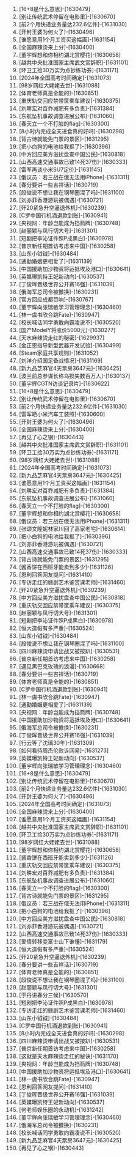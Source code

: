 
1. [16+8是什么意思]-[1630479]
1. [别让传统武术停留在电影里]-[1630670]
1. [前2个月快递业务量达232.6亿件]-[1631030]
1. [开封王婆为何火了]-[1630496]
1. [谁愿意用1个月工资买这幅画]-[1631154]
1. [全国麻辣烫来上分]-[1630400]
1. [董宇辉想和你相约湖北赏樱花]-[1630658]
1. [越共中央批准国家主席武文赏辞职]-[1631101]
1. [环卫工捡30万实为点钞练功券]-[1631171]
1. [2024年全国高考时间确定]-[1631073]
1. [98岁网红大姥姥去世]-[1631088]
1. [体育老师真是全能的]-[1630851]
1. [重庆轨交回应禁带筐乘车建议]-[1630375]
1. [刘畊宏对百乔减肥有多负责]-[1631384]
1. [东航坠机事故调查进展公布]-[1631060]
1. [春天立一个不打脸的flag]-[1630300]
1. [8小时内完成全天进食真的好吗]-[1630298]
1. [背古诗就能免门票的景区]-[1631295]
1. [把小白狗的电池给我抠了]-[1630396]
1. [中方回应美方滋扰盘查中国公民]-[1630818]
1. [山西高速交通事故已致14死37伤]-[1630333]
1. [雷军再谈小米SU7定价]-[1631145]
1. [俄议员：若三战在俄无法用iPhone]-[1631311]
1. [春分要讲一些吉祥话]-[1630719]
1. [段俊说不想让我在钢琴圈混了吗]-[1631100]
1. [刘亦菲香港游玩被偶遇]-[1630721]
1. [歼20紧急升空逼退外机]-[1630239]
1. [C罗中国行机酒退款到账]-[1630941]
1. [央视网：年龄岂能成为挡箭牌]-[1630748]
1. [赵丽颖与凤行切大号]-[1631301]
1. [短剧把李沁证件照P成黑白]-[1630978]
1. [普京新任期首访考虑来中国]-[1630258]
1. [山东小钺钺]-[1630484]
1. [通勤婚姻更相爱了]-[1631139]
1. [中国援助加沙物资将运抵埃及港口]-[1630641]
1. [英媒曝凯特王妃新动向]-[1630537]
1. [丁俊晖晋级世界公开赛16强]-[1631039]
1. [俄海军总司令被撤换]-[1630231]
1. [官方回应成都巨响]-[1630767]
1. [董宇辉向张瑞敏学习管理理念]-[1630460]
1. [林一虞书欣合跳Fate]-[1630947]
1. [校长喊话同学勇敢向霸凌说不]-[1630520]
1. [国产ModelY将涨价5000元]-[1630277]
1. [天水麻辣烫走红的秘密]-[1629937]
1. [金正恩指导新型武器开发试验]-[1630499]
1. [Steam家庭共享规则]-[1631052]
1. [刘洋介绍国足备战情况]-[1631169]
1. [新九品芝麻官4天票房3647元]-[1630425]
1. [波兰前总参谋长称乌损失数百万人]-[1630137]
1. [董宇辉CGTN访谈记录片]-[1630622]
1. [16+8是什么意思]-[1630479]
1. [别让传统武术停留在电影里]-[1630670]
1. [前2个月快递业务量达232.6亿件]-[1631030]
1. [雷军晒小米汽车工装照]-[1630600]
1. [开封王婆为何火了]-[1630496]
1. [全国麻辣烫来上分]-[1630400]
1. [再见了心之钢]-[1630443]
1. [越共中央批准国家主席武文赏辞职]-[1631101]
1. [环卫工捡30万实为点钞练功券]-[1631171]
1. [98岁网红大姥姥去世]-[1631088]
1. [2024年全国高考时间确定]-[1631073]
1. [新九品芝麻官4天票房3647元]-[1630425]
1. [谁愿意用1个月工资买这幅画]-[1631154]
1. [刘畊宏对百乔减肥有多负责]-[1631384]
1. [东航坠机事故调查进展公布]-[1631060]
1. [春天立一个不打脸的flag]-[1630300]
1. [董宇辉想和你相约湖北赏樱花]-[1630658]
1. [俄议员：若三战在俄无法用iPhone]-[1631311]
1. [张颂文隆妮林家川回了高家老宅]-[1630614]
1. [把小白狗的电池给我抠了]-[1630396]
1. [刘亦菲香港游玩被偶遇]-[1630721]
1. [山西高速交通事故已致14死37伤]-[1630333]
1. [背古诗就能免门票的景区]-[1631295]
1. [酱香饼在西班牙能卖到多少]-[1631126]
1. [恩利回答网友提问]-[1631410]
1. [专访走红的赣剧艺术鉴赏课老师]-[1631460]
1. [歼20紧急升空逼退外机]-[1630239]
1. [中方回应美方滋扰盘查中国公民]-[1630818]
1. [重庆轨交回应禁带筐乘车建议]-[1630375]
1. [赵丽颖与凤行切大号]-[1631301]
1. [短剧把李沁证件照P成黑白]-[1630978]
1. [恒大造假有多严重]-[1630524]
1. [山东小钺钺]-[1630484]
1. [段俊说不想让我在钢琴圈混了吗]-[1631100]
1. [四川麻辣烫申请出战又被按趴]-[1630531]
1. [普京新任期首访考虑来中国]-[1630258]
1. [遇见黑巴克玫瑰的浪漫]-[1630668]
1. [春分要讲一些吉祥话]-[1630719]
1. [体育老师真是全能的]-[1630851]
1. [C罗中国行机酒退款到账]-[1630941]
1. [林一虞书欣合跳Fate]-[1630947]
1. [通勤婚姻更相爱了]-[1631139]
1. [央视网：年龄岂能成为挡箭牌]-[1630748]
1. [中国援助加沙物资将运抵埃及港口]-[1630641]
1. [俄海军总司令被撤换]-[1630231]
1. [丁俊晖晋级世界公开赛16强]-[1631039]
1. [行云等了沈璃30年]-[1631309]
1. [如何看待周杰伦败诉网易]-[1631273]
1. [英媒曝凯特王妃新动向]-[1630537]
1. [董宇辉向张瑞敏学习管理理念]-[1630460]
1. [16+8是什么意思]-[1630479]
1. [别让传统武术停留在电影里]-[1630670]
1. [前2个月快递业务量达232.6亿件]-[1631030]
1. [开封王婆为何火了]-[1630496]
1. [2024年全国高考时间确定]-[1631073]
1. [全国麻辣烫来上分]-[1630400]
1. [谁愿意用1个月工资买这幅画]-[1631154]
1. [越共中央批准国家主席武文赏辞职]-[1631101]
1. [环卫工捡30万实为点钞练功券]-[1631171]
1. [98岁网红大姥姥去世]-[1631088]
1. [董宇辉想和你相约湖北赏樱花]-[1630658]
1. [酱香饼在西班牙能卖到多少]-[1631126]
1. [重庆轨交回应禁带筐乘车建议]-[1630375]
1. [刘畊宏对百乔减肥有多负责]-[1631384]
1. [东航坠机事故调查进展公布]-[1631060]
1. [春天立一个不打脸的flag]-[1630300]
1. [背古诗就能免门票的景区]-[1631295]
1. [俄议员：若三战在俄无法用iPhone]-[1631311]
1. [把小白狗的电池给我抠了]-[1630396]
1. [中方回应美方滋扰盘查中国公民]-[1630818]
1. [刘亦菲香港游玩被偶遇]-[1630721]
1. [山西高速交通事故已致14死37伤]-[1630333]
1. [爱情转移变富士山下谁懂]-[1631179]
1. [恒大造假有多严重]-[1630524]
1. [歼20紧急升空逼退外机]-[1630239]
1. [春分要讲一些吉祥话]-[1630719]
1. [体育老师真是全能的]-[1630851]
1. [段俊说不想让我在钢琴圈混了吗]-[1631100]
1. [赵丽颖与凤行切大号]-[1631301]
1. [于丹讲春分三候]-[1630570]
1. [短剧把李沁证件照P成黑白]-[1630978]
1. [专访走红的赣剧艺术鉴赏课老师]-[1631460]
1. [山东小钺钺]-[1630484]
1. [C罗中国行机酒退款到账]-[1630941]
1. [8小时内完成全天进食真的好吗]-[1630298]
1. [四川麻辣烫申请出战又被按趴]-[1630531]
1. [普京新任期首访考虑来中国]-[1630258]
1. [这就是天水麻辣烫走红的秘诀]-[1631170]
1. [央视网：年龄岂能成为挡箭牌]-[1630748]
1. [中国援助加沙物资将运抵埃及港口]-[1630641]
1. [林一虞书欣合跳Fate]-[1630947]
1. [恩利回答网友提问]-[1631410]
1. [丁俊晖晋级世界公开赛16强]-[1631039]
1. [英媒曝凯特王妃新动向]-[1630537]
1. [何老师娱乐圈的永动机]-[1631242]
1. [董宇辉向张瑞敏学习管理理念]-[1630460]
1. [俄海军总司令被撤换]-[1630231]
1. [校长喊话同学勇敢向霸凌说不]-[1630520]
1. [新九品芝麻官4天票房3647元]-[1630425]
1. [再见了心之钢]-[1630443]